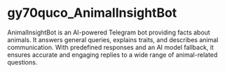 # gy70quco_AnimalInsightBot
AnimalInsightBot is an AI-powered Telegram bot providing facts about animals. It answers general queries, explains traits, and describes animal communication. With predefined responses and an AI model fallback, it ensures accurate and engaging replies to a wide range of animal-related questions.
